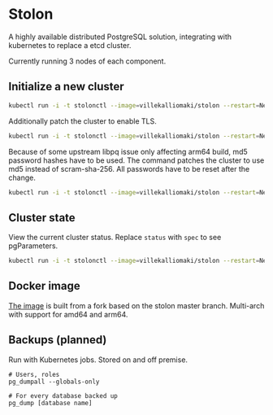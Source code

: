 # Stolon

A highly available distributed PostgreSQL solution, integrating with kubernetes to replace a etcd cluster.

Currently running 3 nodes of each component.

## Initialize a new cluster

```sh
kubectl run -i -t stolonctl --image=villekalliomaki/stolon --restart=Never --overrides='{ "spec": { "serviceAccount": "stolon" }  }' --rm -- /usr/local/bin/stolonctl --cluster-name=stolon-prod --store-backend=kubernetes --kube-resource-kind=configmap init
```

Additionally patch the cluster to enable TLS.

```sh
kubectl run -i -t stolonctl --image=villekalliomaki/stolon --restart=Never --overrides='{ "spec": { "serviceAccount": "stolon" }  }' --rm -- /usr/local/bin/stolonctl --cluster-name=stolon-prod --store-backend=kubernetes --kube-resource-kind=configmap update --patch '{ "pgParameters": { "ssl": "true", "ssl_cert_file": "/stolon-tls-runtime/tls.crt", "ssl_key_file": "/stolon-tls-runtime/tls.key" } }'
```

Because of some upstream libpq issue only affecting arm64 build, md5 password hashes have to be used. The command patches the cluster to use md5 instead of scram-sha-256. All passwords have to be reset after the change.

```sh
kubectl run -i -t stolonctl --image=villekalliomaki/stolon --restart=Never --overrides='{ "spec": { "serviceAccount": "stolon" }  }' --rm -- /usr/local/bin/stolonctl --cluster-name=stolon-prod --store-backend=kubernetes --kube-resource-kind=configmap update --patch '{ "pgParameters": { "password_encryption": "md5" } }'
```

## Cluster state

View the current cluster status. Replace `status` with `spec` to see pgParameters.

```sh
kubectl run -i -t stolonctl --image=villekalliomaki/stolon --restart=Never --overrides='{ "spec": { "serviceAccount": "stolon" }  }' --rm -- /usr/local/bin/stolonctl --cluster-name=stolon-prod --store-backend=kubernetes --kube-resource-kind=configmap status
```

## Docker image

[The image](https://hub.docker.com/r/villekalliomaki/stolon/) is built from a fork based on the stolon master branch. Multi-arch with support for amd64 and arm64.

## Backups (planned)

Run with Kubernetes jobs. Stored on and off premise.

```
# Users, roles
pg_dumpall --globals-only

# For every database backed up
pg_dump [database name]
```